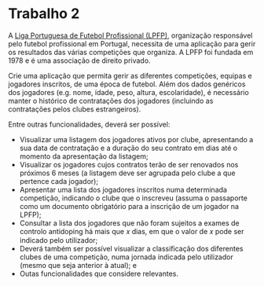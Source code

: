 # Trabalho 2
A [Liga Portuguesa de Futebol Profissional (LPFP)](https://www.ligaportugal.pt/pt/homepage/), organização responsável pelo futebol profissional em Portugal, necessita de uma aplicação para gerir os resultados das várias competições que organiza. A LPFP foi fundada em 1978 e é uma associação de direito privado.

Crie uma aplicação que permita gerir as diferentes competições, equipas e jogadores inscritos, de uma época de futebol. Além dos dados genéricos dos jogadores (e.g. nome, idade, peso, altura, escolaridade), é necessário manter o histórico de contratações dos jogadores (incluindo as contratações pelos clubes estrangeiros).

Entre outras funcionalidades, deverá ser possível:

*   Visualizar uma listagem dos jogadores ativos por clube, apresentando a sua data de contratação e a duração do seu contrato em dias até o momento da apresentação da listagem;
*   Visualizar os jogadores cujos contratos terão de ser renovados nos próximos 6 meses (a listagem deve ser agrupada pelo clube a que pertence cada jogador);
*   Apresentar uma lista dos jogadores inscritos numa determinada competição, indicando o clube que o inscreveu (assuma o passaporte como um documento obrigatório para a inscrição de um jogador na LPFP);
*   Consultar a lista dos jogadores que não foram sujeitos a exames de controlo antidoping há mais que 𝑥 dias, em que o valor de 𝑥 pode ser indicado pelo utilizador;
*   Deverá também ser possível visualizar a classificação dos diferentes clubes de uma competição, numa jornada indicada pelo utilizador (mesmo que seja anterior à atual); e
*   Outas funcionalidades que considere relevantes.